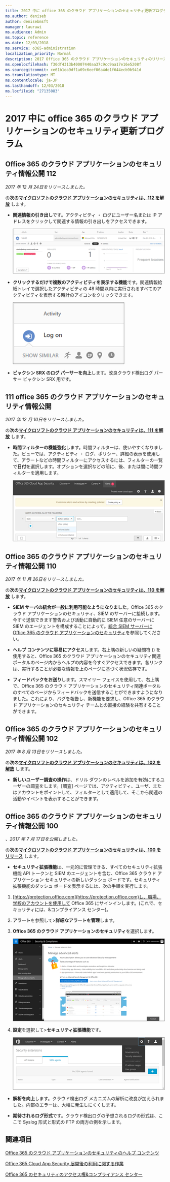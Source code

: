 ```yaml
---
title: 2017 中に office 365 のクラウド アプリケーションのセキュリティ更新プログラム
ms.author: deniseb
author: denisebmsft
manager: laurawi
ms.audience: Admin
ms.topic: reference
ms.date: 12/03/2018
ms.service: o365-administration
localization_priority: Normal
description: 2017 Office 365 のクラウド アプリケーションのセキュリティのリリースが何を参照してください。
ms.openlocfilehash: f30df4313b40007440aa37c9cc9aa17e16e5208f
ms.sourcegitcommit: ce61b1ea9df1a69c6eef06a4de1f644ecb9b941d
ms.translationtype: MT
ms.contentlocale: ja-JP
ms.lasthandoff: 12/03/2018
ms.locfileid: "27135083"
---
```

# <a name="office-365-cloud-app-security-updates-during-2017"></a>2017 中に office 365 のクラウド アプリケーションのセキュリティ更新プログラム
    
## <a name="office-365-cloud-app-security-release-112"></a>Office 365 のクラウド アプリケーションのセキュリティ情報公開 112

*2017 年 12 月 24日をリリースしました。* 
  
の**次の[マイクロソフトのクラウド アプリケーションのセキュリティは、112 を解放](https://docs.microsoft.com/cloud-app-security/release-notes#cloud-app-security-release-112)** します。 
  
- **関連情報の引き出し**です。アクティビティ ・ ログにユーザー名または IP アドレスをクリックして関連する情報の引き出しをアクセスできます。 
    
    ![ユーザー名またはアクティビティ ・ ログに関連する情報の引き出しを使用して IP アドレスをクリックします。](media/8e32b3fa-8c0c-4c5e-b248-fe7d7e1b516d.png)
  
- **クリックするだけで複数のアクティビティを表示する機能**です。関連情報給紙トレイで選択したアクティビティの 48 時間以内に実行されるすべてのアクティビティを表示する時計のアイコンをクリックできます。 
    
    ![プラットフォームとして活用する給紙トレイで選択したアクティビティの 48 時間以内に実行されるアクティビティを表示する時計のアイコンを選択できます。](media/c6c96aa0-98e5-4205-8873-45f8d6fd0843.png)
  
- **ビャクシン SRX のログ パーサーを向上**します。改良クラウド検出ログ パーサー ビャクシン SRX 用です。 
    
## <a name="office-365-cloud-app-security-release-111"></a>111 office 365 のクラウド アプリケーションのセキュリティ情報公開

*2017 年 12 月 10日をリリースしました。* 
  
の**次の[マイクロソフトのクラウド アプリケーションのセキュリティは、111 を解放](https://docs.microsoft.com/cloud-app-security/release-notes#cloud-app-security-release-111)** します。 
  
- **時間フィルターの機能強化**します。時間フィルターは、使いやすくなりました。ビューでは、アクティビティ ・ ログ、ポリシー、詳細の表示を使用して、アラートなどの時間フィルターにアクセスするには、フィルターの一覧で**日付**を選択します。オプションを選択などの前に、後、または間に時間フィルターを適用します。 
    
    ![前に、か、後ろの日付の間の情報を表示するのにには、日付フィルターを使用します。](media/9dbb2a10-f68f-413b-8b4e-88911152cb92.png)
  
## <a name="office-365-cloud-app-security-release-110"></a>Office 365 のクラウド アプリケーションのセキュリティ情報公開 110

*2017 年 11 月 26日をリリースしました。* 
  
の**次の[マイクロソフトのクラウド アプリケーションのセキュリティは、110 を解放](https://docs.microsoft.com/cloud-app-security/release-notes#cloud-app-security-release-110)** します。 
  
- **SIEM サーバの統合が一般に利用可能なようになりました**。Office 365 のクラウド アプリケーションのセキュリティ、SIEM のサーバーに接続します。今すぐ送信できます警告および活動に自動的に SIEM 任意のサーバーに SIEM のエージェントを構成することによって。[統合 SIEM サーバーに Office 365 のクラウド アプリケーションのセキュリティ](integrate-your-siem-server-with-office-365-cas.md)を参照してください。
    
- **ヘルプ コンテンツに容易にアクセス**します。右上隅の新しいの疑問符 () を使用すると、Office 365 のクラウド アプリケーションのセキュリティ関連ポータルのページ内からヘルプの内容を今すぐアクセスできます。各リンクは、実行することが必要な情報を上のページに基づく状況依存です。 
    
- **フィードバックをお送り**します。スマイリー フェイスを使用して、右上隅で、Office 365 のクラウド アプリケーションのセキュリティ関連ポータルのすべてのページからフィードバックを送信することができますようになりました。これにより、バグを報告し、新機能を要求し、Office 365 のクラウド アプリケーションのセキュリティ チームとの直接の経験を共有することができます。 
    
## <a name="office-365-cloud-app-security-release-102"></a>Office 365 のクラウド アプリケーションのセキュリティ情報公開 102

*2017 年 8 月 13日をリリースしました。* 
  
の**次の[マイクロソフトのクラウド アプリケーションのセキュリティは、102 を解放](https://docs.microsoft.com/cloud-app-security/release-notes#cloud-app-security-release-102)** します。 
  
- **新しいユーザー調査の操作**は、ドリル ダウンのレベルを追加を有効にするユーザーの調査をします。[調査] ページでは、アクティビティ、ユーザ、またはアカウントをポイントして、フィルターとして適用して、そこから関連の活動やイベントを表示することができます。 
    
## <a name="office-365-cloud-app-security-release-100"></a>Office 365 のクラウド アプリケーションのセキュリティ情報公開 100

*、2017 年 7 月 17日を公開しました。* 
  
の**次の[マイクロソフトのクラウド アプリケーションのセキュリティは、100 をリリース](https://docs.microsoft.com/cloud-app-security/release-notes#cloud-app-security-release-100)** します。 
  
- **セキュリティ拡張機能**は、一元的に管理できる、すべてのセキュリティ拡張機能 API トークンと SIEM のエージェントを含む、Office 365 クラウド アプリケーション セキュリティの新しいダッシュ ボードです。セキュリティ拡張機能のダッシュ ボードを表示するには、次の手順を実行します。 
    
1. [https://protection.office.com](https://protection.office.com)し、職場、学校のアカウントを使用して Office 365 にサインインします。(これで、セキュリティには、&amp;コンプライアンス センター)。 
    
2. **アラート**を参照して\>**詳細なアラートを管理**します。
    
3. **Office 365 のクラウド アプリケーションのセキュリティ**を選択します。
    
    ![セキュリティ&amp;コンプライアンス センターでは、アラートを選択して\>アラートを高度な管理\>高度なセキュリティ管理に移動します](media/9792b121-9cd4-4faa-a6e0-81cfab4bf2f2.png)
  
4. **設定**を選択して\>**セキュリティ拡張機能**です。
    
    ![ASM ポータルでは、設定を選択します\>セキュリティ拡張機能](media/f03d47a1-91ff-41b9-9baf-b514cffe41a8.png)
  
- **解析を向上**します。クラウド検出ログ メカニズムの解析に改良が加えられました。内部のエラーは、大幅に発生しにくくします。 
    
- **期待されるログ形式**です。クラウド検出ログの予想されるログの形式は、ここで Syslog 形式と形式の FTP の両方の例を示します。 
    
## <a name="related-topics"></a>関連項目

[Office 365 のクラウド アプリケーションのセキュリティのヘルプ コンテンツ](office-365-cas-help.md)
  
[Office 365 Cloud App Security 展開後の利用に関する作業](utilization-activities-for-ocas.md)
  
[Office 365 のセキュリティのアクセス権&amp;コンプライアンス センター](permissions-in-the-security-and-compliance-center.md)
  

